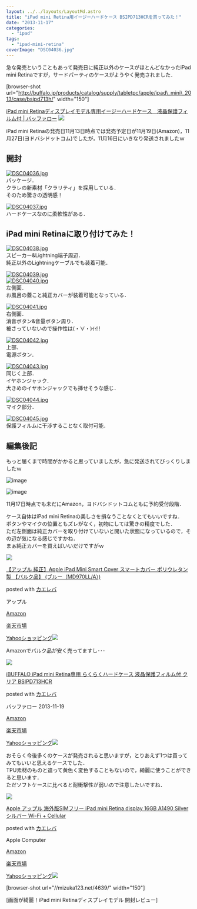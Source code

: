 ```yaml
---
layout: ../../layouts/LayoutMd.astro
title: "iPad mini Retina用イージーハードケース BSIPD713HCRを買ってみた！"
date: "2013-11-17"
categories: 
  - "ipad"
tags: 
  - "ipad-mini-retina"
coverImage: "DSC04036.jpg"
---
```


急な発売ということもあって発売日に純正以外のケースがほとんどなかったiPad mini Retinaですが，サードパーティのケースがようやく発売されました．

\[browser-shot url="http://buffalo.jp/products/catalog/supply/tabletpc/apple/ipad\_mini\_2013/case/bsipd713h/" width="150"\]

[iPad mini Retinaディスプレイモデル専用イージーハードケース　液晶保護フィルム付 | バッファロー](http://buffalo.jp/products/catalog/supply/tabletpc/apple/ipad_mini_2013/case/bsipd713h/) [![](http://b.hatena.ne.jp/entry/image/http://buffalo.jp/products/catalog/supply/tabletpc/apple/ipad_mini_2013/case/bsipd713h/)](http://b.hatena.ne.jp/entry/http://buffalo.jp/products/catalog/supply/tabletpc/apple/ipad_mini_2013/case/bsipd713h/)

iPad mini Retinaの発売日11月13日時点では発売予定日が11月19日(Amazon)，11月27日(ヨドバシドットコム)でしたが，11月16日にいきなり発送されましたｗ

## 開封

[![DSC04036.jpg](/archive/images/10894112536_cb2f9f215f_b.jpg)](http://www.flickr.com/photos/67522130@N08/10894112536/ "DSC04036.jpg")  
パッケージ．  
クラレの新素材「クラリティ」を採用している．  
そのため驚きの透明感！

[![DSC04037.jpg](/archive/images/10894115856_84a7d85306_b.jpg)](http://www.flickr.com/photos/67522130@N08/10894115856/ "DSC04037.jpg")  
ハードケースなのに柔軟性がある．

## iPad mini Retinaに取り付けてみた！

[![DSC04038.jpg](/archive/images/10894229524_fbc043a7c2_b.jpg)](http://www.flickr.com/photos/67522130@N08/10894229524/ "DSC04038.jpg")  
スピーカー&Lightning端子周辺．  
純正以外のLightningケーブルでも装着可能．

[![DSC04039.jpg](/archive/images/10894375553_32d3dfc0ef_b.jpg)](http://www.flickr.com/photos/67522130@N08/10894375553/ "DSC04039.jpg")  
[![DSC04040.jpg](/archive/images/10894378253_785e4893aa_b.jpg)](http://www.flickr.com/photos/67522130@N08/10894378253/ "DSC04040.jpg")  
左側面．  
お風呂の蓋こと純正カバーが装着可能となっている．

[![DSC04041.jpg](/archive/images/10894381173_da799579f7_b.jpg)](http://www.flickr.com/photos/67522130@N08/10894381173/ "DSC04041.jpg")  
右側面．  
消音ボタン&音量ボタン周り．  
被さっていないので操作性は(・∀・)ｲｲ!!

[![DSC04042.jpg](/archive/images/10894239104_e3d56bf902_b.jpg)](http://www.flickr.com/photos/67522130@N08/10894239104/ "DSC04042.jpg")  
上部．  
電源ボタン．

[![DSC04043.jpg](/archive/images/10894093965_326951daf7_b.jpg)](http://www.flickr.com/photos/67522130@N08/10894093965/ "DSC04043.jpg")  
同じく上部．  
イヤホンジャック．  
大きめのイヤホンジャックでも挿せそうな感じ．

[![DSC04044.jpg](/archive/images/10894244364_8f2ee64d31_b.jpg)](http://www.flickr.com/photos/67522130@N08/10894244364/ "DSC04044.jpg")  
マイク部分．

[![DSC04045.jpg](/archive/images/10894098975_b9a532726c_b.jpg)](http://www.flickr.com/photos/67522130@N08/10894098975/ "DSC04045.jpg")  
保護フィルムに干渉することなく取付可能．

## 編集後記

もっと届くまで時間がかかると思っていましたが，急に発送されてびっくりしましたｗ

![image](/archive/images/image25.png "image")

![image](/archive/images/image26.png "image")

11月17日時点でも未だにAmazon，ヨドバシドットコムともに予約受付段階．

ケース自体はiPad mini Retinaの美しさを損なうことなくとてもいいですね．  
ボタンやマイクの位置ともズレがなく，初物にしては驚きの精度でした．  
ただ左側面は純正カバーを取り付けていないと開いた状態になっているので，その辺が気になる感じですかね．  
まぁ純正カバーを買えばいいだけですがｗ

[![](/archive/images/21SoqMNbw5L._SL160_.jpg)](https://www.amazon.co.jp/exec/obidos/ASIN/B00C0KW2DG/mizuka123-22/ref=nosim/)

[【アップル 純正】Apple iPad Mini Smart Cover スマートカバー ポリウレタン製 【バルク品】 (ブルー（MD970LL/A）)](https://www.amazon.co.jp/exec/obidos/ASIN/B00C0KW2DG/mizuka123-22/ref=nosim/)

posted with [カエレバ](http://kaereba.com)

アップル

[Amazon](http://www.amazon.co.jp/gp/search?keywords=MD970LL%2FA&__mk_ja_JP=%83J%83%5E%83J%83i&tag=mizuka123-22 "アマゾン")

[楽天市場](http://hb.afl.rakuten.co.jp/hgc/032b53ee.4b34c5ee.0f4a541e.f440145e/?pc=http%3A%2F%2Fsearch.rakuten.co.jp%2Fsearch%2Fmall%2FMD970LL%252FA%2F-%2Ff.1-p.1-s.1-sf.0-st.A-v.2%3Fx%3D0%26scid%3Daf_ich_link_urltxt%26m%3Dhttp%3A%2F%2Fm.rakuten.co.jp%2F "楽天市場")

[Yahooショッピング![](//ad.jp.ap.valuecommerce.com/servlet/gifbanner?sid=3066752&pid=881990642)](//ck.jp.ap.valuecommerce.com/servlet/referral?sid=3066752&pid=881990642&vc_url=http%3A%2F%2Fshopping.search.yahoo.co.jp%2Fsearch%3FuIv%3Don%26ei%3DUTF-8%26tab_ex%3Dcommerce%26slider%3D0%26va%3DMD970LL%252FA "Yahooショッピング")

Amazonでバルク品が安く売ってますし･･･

[![](/archive/images/413qUlTI4NL._SL160_.jpg)](https://www.amazon.co.jp/exec/obidos/ASIN/B00GH1ZWZO/mizuka123-22/ref=nosim/)

[iBUFFALO iPad mini Retina専用 らくらくハードケース 液晶保護フィルム付 クリア BSIPD713HCR](https://www.amazon.co.jp/exec/obidos/ASIN/B00GH1ZWZO/mizuka123-22/ref=nosim/)

posted with [カエレバ](http://kaereba.com)

バッファロー 2013-11-19

[Amazon](http://www.amazon.co.jp/gp/search?keywords=BSIPD713HCR&__mk_ja_JP=%83J%83%5E%83J%83i&tag=mizuka123-22 "アマゾン")

[楽天市場](http://hb.afl.rakuten.co.jp/hgc/032b53ee.4b34c5ee.0f4a541e.f440145e/?pc=http%3A%2F%2Fsearch.rakuten.co.jp%2Fsearch%2Fmall%2FBSIPD713HCR%2F-%2Ff.1-p.1-s.1-sf.0-st.A-v.2%3Fx%3D0%26scid%3Daf_ich_link_urltxt%26m%3Dhttp%3A%2F%2Fm.rakuten.co.jp%2F "楽天市場")

[Yahooショッピング![](//ad.jp.ap.valuecommerce.com/servlet/gifbanner?sid=3066752&pid=881990642)](//ck.jp.ap.valuecommerce.com/servlet/referral?sid=3066752&pid=881990642&vc_url=http%3A%2F%2Fshopping.search.yahoo.co.jp%2Fsearch%3FuIv%3Don%26ei%3DUTF-8%26tab_ex%3Dcommerce%26slider%3D0%26va%3DBSIPD713HCR "Yahooショッピング")

おそらく今後多くのケースが発売されると思いますが，とりあえず1つは買ってみてもいいと思えるケースでした．  
TPU素材のものと違って黄色く変色することもないので，綺麗に使うことができると思います．  
ただソフトケースに比べると耐衝撃性が弱いので注意したいですね．

[![](/archive/images/51X7UWYmLQL._SL160_.jpg)](https://www.amazon.co.jp/exec/obidos/ASIN/B00G6I6NYW/mizuka123-22/ref=nosim/)

[Apple アップル 海外版SIMフリー iPad mini Retina display 16GB A1490 Silver シルバー Wi-Fi + Cellular](https://www.amazon.co.jp/exec/obidos/ASIN/B00G6I6NYW/mizuka123-22/ref=nosim/)

posted with [カエレバ](http://kaereba.com)

Apple Computer

[Amazon](http://www.amazon.co.jp/gp/search?keywords=A1490&__mk_ja_JP=%83J%83%5E%83J%83i&tag=mizuka123-22 "アマゾン")

[楽天市場](http://hb.afl.rakuten.co.jp/hgc/032b53ee.4b34c5ee.0f4a541e.f440145e/?pc=http%3A%2F%2Fsearch.rakuten.co.jp%2Fsearch%2Fmall%2FA1490%2F-%2Ff.1-p.1-s.1-sf.0-st.A-v.2%3Fx%3D0%26scid%3Daf_ich_link_urltxt%26m%3Dhttp%3A%2F%2Fm.rakuten.co.jp%2F "楽天市場")

[Yahooショッピング![](//ad.jp.ap.valuecommerce.com/servlet/gifbanner?sid=3066752&pid=881990642)](//ck.jp.ap.valuecommerce.com/servlet/referral?sid=3066752&pid=881990642&vc_url=http%3A%2F%2Fshopping.search.yahoo.co.jp%2Fsearch%3FuIv%3Don%26ei%3DUTF-8%26tab_ex%3Dcommerce%26slider%3D0%26va%3DA1490 "Yahooショッピング")

\[browser-shot url="//mizuka123.net/4639/" width="150"\]

[画面が綺麗！iPad mini Retinaディスプレイモデル 開封レビュー]
